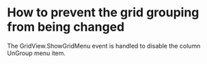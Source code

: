# How to prevent the grid grouping from being changed


<p>The GridView.ShowGridMenu event is handled to disable the column UnGroup menu item.</p>

<br/>


